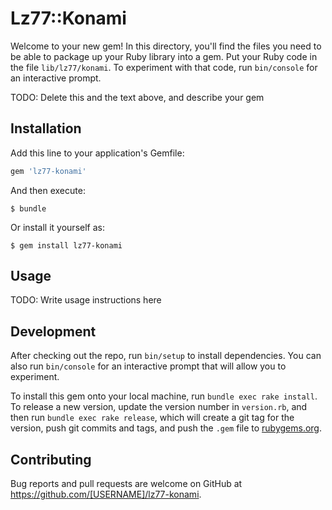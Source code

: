# Lz77::Konami

Welcome to your new gem! In this directory, you'll find the files you need to be able to package up your Ruby library into a gem. Put your Ruby code in the file `lib/lz77/konami`. To experiment with that code, run `bin/console` for an interactive prompt.

TODO: Delete this and the text above, and describe your gem

## Installation

Add this line to your application's Gemfile:

```ruby
gem 'lz77-konami'
```

And then execute:

    $ bundle

Or install it yourself as:

    $ gem install lz77-konami

## Usage

TODO: Write usage instructions here

## Development

After checking out the repo, run `bin/setup` to install dependencies. You can also run `bin/console` for an interactive prompt that will allow you to experiment.

To install this gem onto your local machine, run `bundle exec rake install`. To release a new version, update the version number in `version.rb`, and then run `bundle exec rake release`, which will create a git tag for the version, push git commits and tags, and push the `.gem` file to [rubygems.org](https://rubygems.org).

## Contributing

Bug reports and pull requests are welcome on GitHub at https://github.com/[USERNAME]/lz77-konami.
